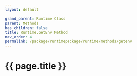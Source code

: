 ```yaml
---
layout: default

grand_parent: Runtime Class
parent: Methods
has_children: false
title: Runtime.GetEnv Method
nav_order: 4
permalink: /package/runtimepackage/runtime/methods/getenv
---
```

# {{ page.title }}